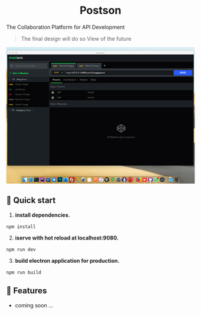 <h1 align="center">
  Postson
</h1>

The Collaboration Platform for API Development

> The final design will do so
> View of the future

![](ui.jpg)

## 🚀 Quick start

1. **install dependencies.**

``` shell
npm install
```

2. **iserve with hot reload at localhost:9080.**
``` shell
npm run dev
```

3. **build electron application for production.**
``` shell
npm run build
```


## 🧐 Features

* coming soon ...